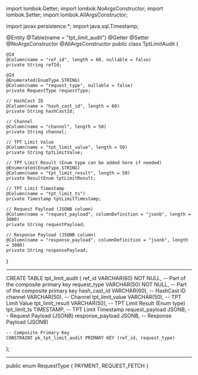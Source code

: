 import lombok.Getter;
import lombok.NoArgsConstructor;
import lombok.Setter;
import lombok.AllArgsConstructor;

import javax.persistence.*;
import java.sql.Timestamp;

@Entity
@Table(name = "tpt_limit_audit")
@Getter
@Setter
@NoArgsConstructor
@AllArgsConstructor
public class TptLimitAudit {

    @Id
    @Column(name = "ref_id", length = 60, nullable = false)
    private String refId;

    @Id
    @Enumerated(EnumType.STRING)
    @Column(name = "request_type", nullable = false)
    private RequestType requestType;

    // HashCast ID
    @Column(name = "hash_cast_id", length = 60)
    private String hashCastId;

    // Channel
    @Column(name = "channel", length = 50)
    private String channel;

    // TPT Limit Value
    @Column(name = "tpt_limit_value", length = 50)
    private String tptLimitValue;

    // TPT Limit Result (Enum type can be added here if needed)
    @Enumerated(EnumType.STRING)
    @Column(name = "tpt_limit_result", length = 50)
    private ResultEnum tptLimitResult;

    // TPT Limit Timestamp
    @Column(name = "tpt_limit_ts")
    private Timestamp tptLimitTimestamp;

    // Request Payload (JSONB column)
    @Column(name = "request_payload", columnDefinition = "jsonb", length = 3000)
    private String requestPayload;

    // Response Payload (JSONB column)
    @Column(name = "response_payload", columnDefinition = "jsonb", length = 3000)
    private String responsePayload;
}


---

CREATE TABLE tpt_limit_audit (
    ref_id VARCHAR(60) NOT NULL,  -- Part of the composite primary key
    request_type VARCHAR(50) NOT NULL,  -- Part of the composite primary key
    hash_cast_id VARCHAR(60),  -- HashCast ID
    channel VARCHAR(50),  -- Channel
    tpt_limit_value VARCHAR(50),  -- TPT Limit Value
    tpt_limit_result VARCHAR(50),  -- TPT Limit Result (Enum type)
    tpt_limit_ts TIMESTAMP,  -- TPT Limit Timestamp
    request_payload JSONB,  -- Request Payload (JSONB)
    response_payload JSONB,  -- Response Payload (JSONB)
    
    -- Composite Primary Key
    CONSTRAINT pk_tpt_limit_audit PRIMARY KEY (ref_id, request_type)
);

---

public enum RequestType {
    PAYMENT,
    REQUEST_FETCH
}
